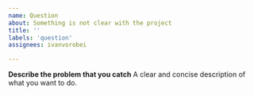 ```yaml
---
name: Question
about: Something is not clear with the project
title: ''
labels: 'question'
assignees: ivanvorobei

---
```


**Describe the problem that you catch**
A clear and concise description of what you want to do.
